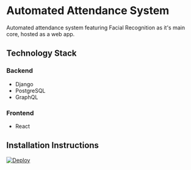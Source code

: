 # Automated Attendance System
 Automated attendance system featuring Facial Recognition as it's main core, hosted as a web app.


## Technology Stack ##
### Backend ###
* Django
* PostgreSQL
* GraphQL

### Frontend ##
* React

## Installation Instructions ##
[![Deploy](https://www.herokucdn.com/deploy/button.svg)](https://heroku.com/deploy?template=https://github.com/devanteayris/Automated-Attendance-System)
